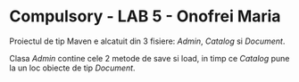 # Compulsory - LAB 5 - Onofrei Maria

Proiectul de tip Maven e alcatuit din 3 fisiere: *Admin*, *Catalog* si *Document*.

Clasa *Admin* contine cele 2 metode de save si load, in timp ce *Catalog* pune la un loc obiecte de tip *Document*.
